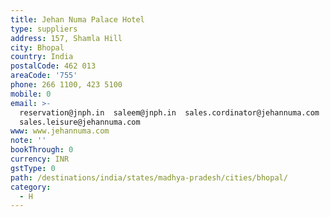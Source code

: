 ```yaml
---
title: Jehan Numa Palace Hotel
type: suppliers
address: 157, Shamla Hill
city: Bhopal
country: India
postalCode: 462 013
areaCode: '755'
phone: 266 1100, 423 5100
mobile: 0
email: >-
  reservation@jnph.in  saleem@jnph.in  sales.cordinator@jehannuma.com 
  sales.leisure@jehannuma.com
www: www.jehannuma.com
note: ''
bookThrough: 0
currency: INR
gstType: 0
path: /destinations/india/states/madhya-pradesh/cities/bhopal/
category:
  - H
---
```


